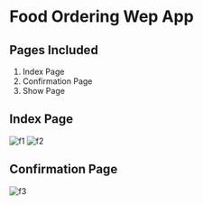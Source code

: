 # Food Ordering Wep App

## Pages Included
  1. Index Page
  2. Confirmation Page
  3. Show Page

## Index Page
![f1](https://user-images.githubusercontent.com/64718836/91637330-55a83d00-ea25-11ea-8e86-2b22a8bfc686.JPG)
![f2](https://user-images.githubusercontent.com/64718836/91637349-6f498480-ea25-11ea-9b6b-833b8d0ad64f.JPG)

## Confirmation Page
![f3](https://user-images.githubusercontent.com/64718836/91637351-71134800-ea25-11ea-8267-509c8d163752.JPG)

